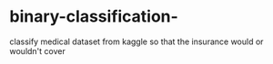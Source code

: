 # binary-classification-
classify medical dataset from kaggle so that the insurance would or wouldn't cover
